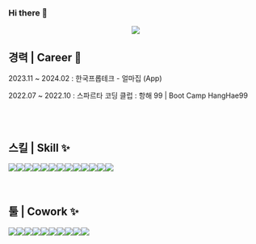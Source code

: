 ### Hi there 👋

<!--
**97yelim/97yelim** is a ✨ _special_ ✨ repository because its `README.md` (this file) appears on your GitHub profile.

Here are some ideas to get you started:

- 🔭 I’m currently working on ...
- 🌱 I’m currently learning ...
- 👯 I’m looking to collaborate on ...
- 🤔 I’m looking for help with ...
- 💬 Ask me about ...
- 📫 How to reach me: ...
- 😄 Pronouns: ...
- ⚡ Fun fact: ...
-->
<div align="center">
<img src="https://github.com/97yelim/97yelim/assets/97503433/eb6c43f7-de2a-47df-aece-ea7b28860a22" >
</div>

## 경력 | Career 👏
<p> 2023.11 ~ 2024.02 : 한국프롭테크 - 얼마집 (App) </p>
<p> 2022.07 ~ 2022.10 : 스파르타 코딩 클럽 : 항해 99 | Boot Camp HangHae99 </p>
<br>
<br>

## 스킬 | Skill ✨
<div style="display:flex; flex-direction:row;"> 
<img src="https://img.shields.io/badge/Typescript-373e47?style=for-the-badge&logo=Typescript&logoColor=#3178C6">
<img src="https://img.shields.io/badge/javascript-373e47?style=for-the-badge&logo=javascript&logoColor=#F7DF1E"> 
<img src="https://img.shields.io/badge/Next.js-373e47?style=for-the-badge&logo=Next.js&logoColor=withe">
<img src="https://img.shields.io/badge/react-373e47?style=for-the-badge&logo=react&logoColor=61DAFB">
<img src="https://img.shields.io/badge/tailwindcss-373e47?style=for-the-badge&logo=tailwindcss&logoColor=06B6D4">
<img src="https://img.shields.io/badge/axios-373e47?style=for-the-badge&logo=axios&logoColor=withe">
<img src="https://img.shields.io/badge/recoil-373e47?style=for-the-badge&logo=recoil&logoColor=3578E5">
<img src="https://img.shields.io/badge/reactquery-373e47?style=for-the-badge&logo=reactquery&logoColor=FF4154">
<img src="https://img.shields.io/badge/tailwindcss-373e47?style=for-the-badge&logo=tailwindcss&logoColor=06B6D4">
<img  src="https://img.shields.io/badge/styled-components-373e47?style=for-the-badge&logo=styled-components&logoColor=DB7093">
<img src="https://img.shields.io/badge/html5-373e47?style=for-the-badge&logo=html5&logoColor=E34F26">
<img src="https://img.shields.io/badge/css3-373e47?style=for-the-badge&logo=css3&logoColor=1572B6">
<img src="https://img.shields.io/badge/sass-373e47?style=for-the-badge&logo=sass&logoColor=CC6699">
</div>
<br>
<br>

## 툴 | Cowork ✨
<div style="display:flex; flex-direction:row;">
<img src="https://img.shields.io/badge/jira-373e47?style=for-the-badge&logo=jira&logoColor=withe">
<img src="https://img.shields.io/badge/slack-373e47?style=for-the-badge&logo=slack&logoColor=withe">
<img src="https://img.shields.io/badge/notion-373e47?style=for-the-badge&logo=notion&logoColor=withe">
<img src="https://img.shields.io/badge/github-373e47?style=for-the-badge&logo=github&logoColor=withe">
<img src="https://img.shields.io/badge/vercel-373e47?style=for-the-badge&logo=vercel&logoColor=withe">
<img src="https://img.shields.io/badge/sentry-373e47?style=for-the-badge&logo=sentry&logoColor=withe">
<img src="https://img.shields.io/badge/figma-373e47?style=for-the-badge&logo=figma&logoColor=F24E1E">
<img src="https://img.shields.io/badge/storybook-373e47?style=for-the-badge&logo=storybook&logoColor=FF4785">
<img src="https://img.shields.io/badge/adobephotoshop-373e47?style=for-the-badge&logo=adobephotoshop&logoColor=31A8FF">
<img src="https://img.shields.io/badge/adobeillustrator-373e47?style=for-the-badge&logo=adobeillustrator&logoColor=FF9A00">
</div>


